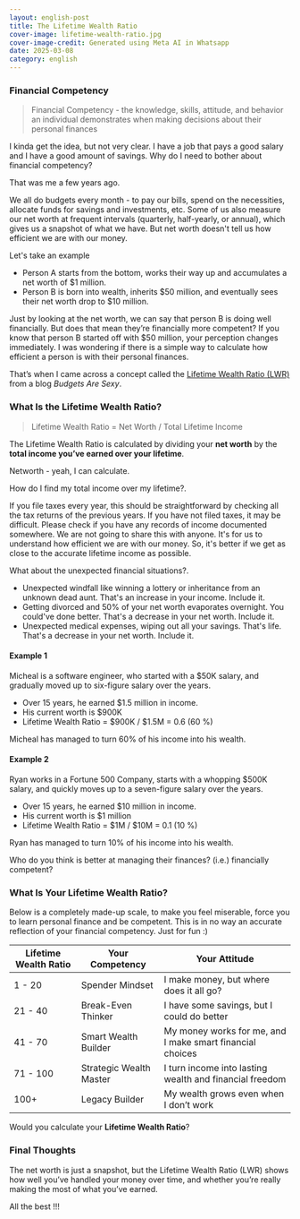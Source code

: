 ```yaml
---
layout: english-post
title: The Lifetime Wealth Ratio
cover-image: lifetime-wealth-ratio.jpg
cover-image-credit: Generated using Meta AI in Whatsapp
date: 2025-03-08
category: english
---
```


### Financial Competency

> Financial Competency - the knowledge, skills, attitude, and behavior an individual demonstrates when making decisions about their personal finances

I kinda get the idea, but not very clear. I have a job that pays a good salary and I have a good amount of savings. Why do I need to bother about financial competency?

That was me a few years ago.

We all do budgets every month - to pay our bills, spend on the necessities, allocate funds for savings and investments, etc. Some of us also measure our net worth at frequent intervals (quarterly, half-yearly, or annual), which gives us a snapshot of what we have. But net worth doesn't tell us how efficient we are with our money.

Let's take an example
- Person A starts from the bottom, works their way up and accumulates a net worth of $1 million.
- Person B is born into wealth, inherits $50 million, and eventually sees their net worth drop to $10 million.

Just by looking at the net worth, we can say that person B is doing well financially. But does that mean they’re financially more competent? If you know that person B started off with $50 million, your perception changes immediately. I was wondering if there is a simple way to calculate how efficient a person is with their personal finances.

That’s when I came across a concept called the [Lifetime Wealth Ratio (LWR)](https://budgetsaresexy.com/total-lifetime-earnings-wealth-ratio/) from a blog *Budgets Are Sexy*.

### What Is the Lifetime Wealth Ratio?

> Lifetime Wealth Ratio = Net Worth / Total Lifetime Income

The Lifetime Wealth Ratio is calculated by dividing your **net worth** by the **total income you’ve earned over your lifetime**.

Networth - yeah, I can calculate.

How do I find my total income over my lifetime?.

If you file taxes every year, this should be straightforward by checking all the tax returns of the previous years. If you have not filed taxes, it may be difficult. Please check if you have any records of income documented somewhere. We are not going to share this with anyone. It's for us to understand how efficient we are with our money. So, it's better if we get as close to the accurate lifetime income as possible.

What about the unexpected financial situations?.

- Unexpected windfall like winning a lottery or inheritance from an unknown dead aunt. That's an increase in your income. Include it.
- Getting divorced and 50% of your net worth evaporates overnight. You could've done better. That's a decrease in your net worth. Include it.
- Unexpected medical expenses, wiping out all your savings. That's life. That's a decrease in your net worth. Include it.

#### Example 1
Micheal is a software engineer, who started with a $50K salary, and gradually moved up to six-figure salary over the years.
- Over 15 years, he earned $1.5 million in income.
- His current worth is $900K
- Lifetime Wealth Ratio = $900K / $1.5M = 0.6 (60 %)

Micheal has managed to turn 60% of his income into his wealth.

#### Example 2
Ryan works in a Fortune 500 Company, starts with a whopping $500K salary, and quickly moves up to a seven-figure salary over the years.
- Over 15 years, he earned $10 million in income.
- His current worth is $1 million
- Lifetime Wealth Ratio = $1M / $10M = 0.1 (10 %)

Ryan has managed to turn 10% of his income into his wealth.

Who do you think is better at managing their finances? (i.e.) financially competent?

### What Is Your Lifetime Wealth Ratio?

Below is a completely made-up scale, to make you feel miserable, force you to learn personal finance and be competent. This is in no way an accurate reflection of your financial competency. Just for fun :)

|Lifetime Wealth Ratio|Your Competency|Your Attitude|
|---|---|---|
|1 - 20|Spender Mindset|I make money, but where does it all go?|
|21 - 40|Break-Even Thinker|I have some savings, but I could do better|
|41 - 70|Smart Wealth Builder|My money works for me, and I make smart financial choices|
|71 - 100|Strategic Wealth Master|I turn income into lasting wealth and financial freedom|
|100+|Legacy Builder|My wealth grows even when I don’t work|

Would you calculate your **Lifetime Wealth Ratio**?

### Final Thoughts

The net worth is just a snapshot, but the Lifetime Wealth Ratio (LWR) shows how well you’ve handled your money over time, and whether you’re really making the most of what you’ve earned.

All the best !!!
